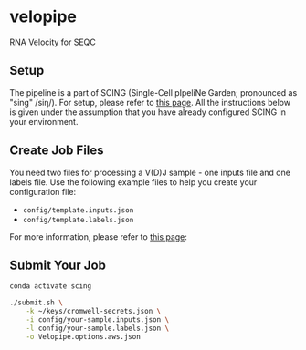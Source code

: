 # velopipe

RNA Velocity for SEQC

## Setup

The pipeline is a part of SCING (Single-Cell pIpeliNe Garden; pronounced as "sing" /siŋ/). For setup, please refer to [this page](https://github.com/hisplan/scing). All the instructions below is given under the assumption that you have already configured SCING in your environment.

## Create Job Files

You need two files for processing a V(D)J sample - one inputs file and one labels file. Use the following example files to help you create your configuration file:

- `config/template.inputs.json`
- `config/template.labels.json`

For more information, please refer to [this page](docs/velopipe2-how-to-create-job-file.md):

## Submit Your Job

```bash
conda activate scing

./submit.sh \
    -k ~/keys/cromwell-secrets.json \
    -i config/your-sample.inputs.json \
    -l config/your-sample.labels.json \
    -o Velopipe.options.aws.json
```
